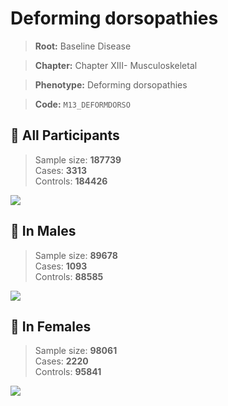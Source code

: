 # Deforming dorsopathies

> **Root:** Baseline Disease  

> **Chapter:** Chapter XIII- Musculoskeletal  

> **Phenotype:** Deforming dorsopathies  

> **Code:** `M13_DEFORMDORSO`

## 🧪 All Participants  
> Sample size: **187739**  
> Cases: **3313**  
> Controls: **184426**
<img src="/Disease/Figures/ALL/Incidence/M13_DEFORMDORSO.png"/>
<CsvTable src="/public/Disease/Data/ALL/Incidence/COX_M13_DEFORMDORSO.csv" label="🔍 View full results" />

## 👨 In Males  
> Sample size: **89678**  
> Cases: **1093**  
> Controls: **88585**
<img src="/Disease/Figures/Male/Incidence/M13_DEFORMDORSO.png"/>
<CsvTable src="/public/Disease/Data/Male/Incidence/COX_M13_DEFORMDORSO.csv" label="🔍 View full results" />

## 👩 In Females  
> Sample size: **98061**  
> Cases: **2220**  
> Controls: **95841**
<img src="/Disease/Figures/Female/Incidence/M13_DEFORMDORSO.png"/>
<CsvTable src="/public/Disease/Data/Female/Incidence/COX_M13_DEFORMDORSO.csv" label="🔍 View full results" />

